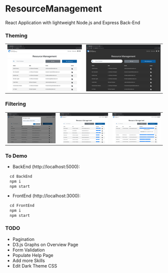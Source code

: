 # ResourceManagement

React Application with lightweight Node.js and Express Back-End <br/> 


### Theming <br/>
<table width=100%>
 <td><img src="screenshots/light-theme.png"/></td>
 <td><img src="screenshots/dark-theme.png"/></td>
</table>

### Filtering <br/>
<table width=100%> 
 <td><img src="screenshots/filter.png"/></td>
 <td><img src="screenshots/filter-view.png"/></td>
 <td><img src="screenshots/filter-view-expanded.png"/></td>
</table>

### To Demo <br/>
* BackEnd (http://localhost:5000): <br/>
```
  cd BackEnd
  npm i
  npm start
```
* FrontEnd (http://localhost:3000): <br/>
```
  cd FrontEnd
  npm i 
  npm start
```

### TODO <br/>
* Pagination <br/>
* D3.js Graphs on Overview Page <br/>
* Form Validation <br/>
* Populate Help Page <br/>
* Add more Skills <br/>
* Edit Dark Theme CSS <br/>
